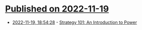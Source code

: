 # [Published on 2022-11-19](index.md)

* [2022-11-19, 18:54:28](https://news.ycombinator.com/item?id=33673347) - [Strategy 101: An Introduction to Power](https://tasshin.com/blog/strategy-101/)
